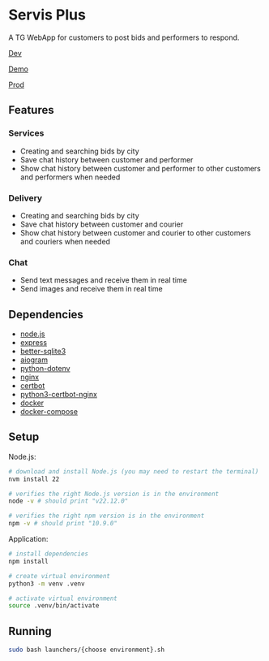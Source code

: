 # Servis Plus

A TG WebApp for customers to post bids and performers to respond.

[Dev](https://t.me/servis_plus_dev_bot)

[Demo](https://t.me/servis_plus_demo_bot)

[Prod](https://t.me/app_servis_plus_bot)

## Features

### Services

* Creating and searching bids by city
* Save chat history between customer and performer
* Show chat history between customer and performer to other customers and performers when needed

### Delivery

* Creating and searching bids by city
* Save chat history between customer and courier
* Show chat history between customer and courier to other customers and couriers when needed

### Chat

* Send text messages and receive them in real time
* Send images and receive them in real time

## Dependencies

* [node.js](https://nodejs.org/en/)
* [express](https://expressjs.com/)
* [better-sqlite3](https://github.com/JoshuaWise/better-sqlite3)
* [aiogram](https://github.com/aiogram/aiogram)
* [python-dotenv](https://github.com/theskumar/python-dotenv)
* [nginx](https://nginx.org/en/)
* [certbot](https://certbot.eff.org/)
* [python3-certbot-nginx](https://github.com/certbot/certbot/tree/main/certbot-nginx)
* [docker](https://www.docker.com/)
* [docker-compose](https://docs.docker.com/compose/)

## Setup

Node.js:

```bash
# download and install Node.js (you may need to restart the terminal)
nvm install 22

# verifies the right Node.js version is in the environment
node -v # should print "v22.12.0"

# verifies the right npm version is in the environment
npm -v # should print "10.9.0"
```

Application:

```bash
# install dependencies
npm install

# create virtual environment
python3 -m venv .venv

# activate virtual environment
source .venv/bin/activate
```

## Running

```bash
sudo bash launchers/{choose environment}.sh
```
